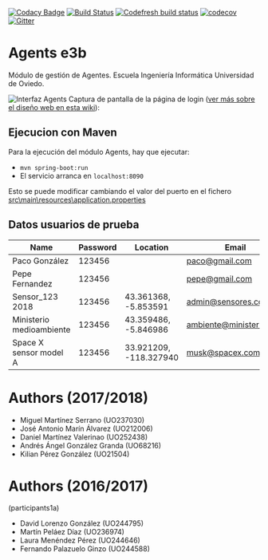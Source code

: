[![Codacy Badge](https://api.codacy.com/project/badge/Grade/52c0a7fa26854206a17e11d781bd421c)](https://www.codacy.com/app/jelabra/Agents_e3b?utm_source=github.com&amp;utm_medium=referral&amp;utm_content=Arquisoft/Agents_e3b&amp;utm_campaign=Badge_Grade)
[![Build Status](https://travis-ci.org/Arquisoft/Agents_e3b.svg?branch=master)](https://travis-ci.org/Arquisoft/Agents_e3b)
[![Codefresh build status]( https://g.codefresh.io/api/badges/build?repoOwner=Arquisoft&repoName=Agents_e3b&branch=master&pipelineName=Agents_e3b&accountName=miguelms95&type=cf-1)]( https://g.codefresh.io/repositories/Arquisoft/Agents_e3b/builds?filter=trigger:build;branch:master;service:5ad7caa5bd119c0001873f4f~Agents_e3b)
[![codecov](https://codecov.io/gh/Arquisoft/Agents_e3b/branch/master/graph/badge.svg)](https://codecov.io/gh/Arquisoft/Agents_e3b)
[![Gitter](https://badges.gitter.im/Arquisoft/Agents_e3b.svg)](https://gitter.im/Arquisoft/Agents_e3b?utm_source=badge&utm_medium=badge&utm_campaign=pr-badge)


# Agents e3b

Módulo de gestión de Agentes. Escuela Ingeniería Informática Universidad de Oviedo.

![Interfaz Agents](https://user-images.githubusercontent.com/17082987/41993985-47e892d6-7a4d-11e8-8fc6-aa5e9bfa86a2.png)
Captura de pantalla de la página de login ([ver más sobre el diseño web en esta wiki](https://github.com/Arquisoft/Inci_e3b_modules/wiki/Interfaz-de-usuario---capturas-de-pantalla)):

## Ejecucion con Maven
Para la ejecución del módulo Agents, hay que ejecutar:

- `mvn spring-boot:run`
- El servicio arranca en `localhost:8090`

Esto se puede modificar cambiando el valor del puerto en el fichero [src\main\resources\application.properties](https://github.com/Arquisoft/Agents_e3b/blob/master/src/main/resources/application.properties)

## Datos usuarios de prueba

|Name                     | Password | Location               | Email                    | Ident         | Kind   |
|-------------------------|----------|------------------------|--------------------------|---------------|--------|
|Paco González            | 123456   |                        | paco@gmail.com           | paco          | Person |
|Pepe Fernandez           | 123456   |                        | pepe@gmail.com           | pepe          | Person |
|Sensor\_123 2018         | 123456   | 43.361368, -5.853591   | admin@sensores.com       | sensor\_123   | Sensor |
|Ministerio medioambiente | 123456   | 43.359486, -5.846986   | ambiente@ministerio.com  | medioambiente | Entity |
|Space X sensor model A   | 123456   | 33.921209, -118.327940 | musk@spacex.com          | spacex        | Sensor |

# Authors (2017/2018)

- Miguel Martínez Serrano (UO237030)
- José Antonio Marín Álvarez (UO212006)
- Daniel Martínez Valerinao (UO252438)
- Andrés Ángel González Granda (UO68216)
- Kilian Pérez González (UO21504)

# Authors (2016/2017)
(participants1a)
- David Lorenzo González (UO244795)
- Martín Peláez Díaz (UO236974)
- Laura Menéndez Pérez (UO244646)
- Fernando Palazuelo Ginzo (UO244588)
